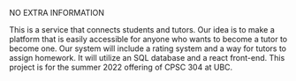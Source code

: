 NO EXTRA INFORMATION

This is a service that connects students and tutors. Our idea is to make a platform that is easily accessible for anyone who wants to become a tutor to become one. Our system will include a rating system and a way for tutors to assign homework. It will utilize an SQL database and a react front-end. This project is for the summer 2022 offering of CPSC 304 at UBC.

